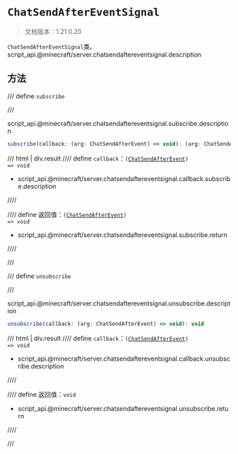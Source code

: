 # `ChatSendAfterEventSignal`

> 文档版本：1.21.0.20

`ChatSendAfterEventSignal`类。script_api.@minecraft/server.chatsendaftereventsignal.description

## 方法

/// define
`subscribe`


///

script_api.@minecraft/server.chatsendaftereventsignal.subscribe.description

```js
subscribe(callback: (arg: ChatSendAfterEvent) => void): (arg: ChatSendAfterEvent) => void
```

/// html | div.result
//// define
`callback`：<code>(<a href="../chatsendafterevent/">ChatSendAfterEvent</a>) =&gt; void</code>

- script_api.@minecraft/server.chatsendaftereventsignal.callback.subscribe.description


////

//// define
返回值：<code>(<a href="../chatsendafterevent/">ChatSendAfterEvent</a>) =&gt; void</code>

- script_api.@minecraft/server.chatsendaftereventsignal.subscribe.return


////

///


/// define
`unsubscribe`


///

script_api.@minecraft/server.chatsendaftereventsignal.unsubscribe.description

```js
unsubscribe(callback: (arg: ChatSendAfterEvent) => void): void
```

/// html | div.result
//// define
`callback`：<code>(<a href="../chatsendafterevent/">ChatSendAfterEvent</a>) =&gt; void</code>

- script_api.@minecraft/server.chatsendaftereventsignal.callback.unsubscribe.description


////

//// define
返回值：`void`

- script_api.@minecraft/server.chatsendaftereventsignal.unsubscribe.return


////

///

